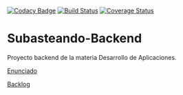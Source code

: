 [![Codacy Badge](https://api.codacy.com/project/badge/Grade/6ed4c27d86944b7ab1576f11c774994f)](https://www.codacy.com/app/luchist/GrupoG-Backend?utm_source=github.com&amp;utm_medium=referral&amp;utm_content=Grupo-G-022018-DAPP-lCoronel-aRodriguez/GrupoG-Backend&amp;utm_campaign=Badge_Grade)
[![Build Status](https://travis-ci.com/Grupo-G-022018-DAPP-lCoronel-aRodriguez/GrupoG-Backend.svg?branch=master)](https://travis-ci.com/Grupo-G-022018-DAPP-lCoronel-aRodriguez/GrupoG-Backend)
[![Coverage Status](https://coveralls.io/repos/github/Grupo-G-022018-DAPP-lCoronel-aRodriguez/GrupoG-Backend/badge.svg?branch=master)](https://coveralls.io/github/Grupo-G-022018-DAPP-lCoronel-aRodriguez/GrupoG-Backend?branch=master)

# Subasteando-Backend
Proyecto backend de la materia Desarrollo de Aplicaciones.

[Enunciado](https://docs.google.com/document/d/1N50E7Xl4iQVW8y7XOkl7L__GOLpxkDCGYL7tcmMiHcE/edit)

[Backlog](https://trello.com/b/agb3ycLB/modelo-subastando)
